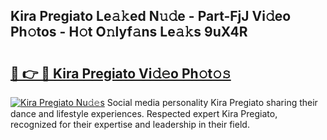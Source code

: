 ## Kira Pregiato Le𝚊𝚔ed N𝚞𝚍e - Part-FjJ Vi𝚍eo Ph𝚘tos - H𝚘t O𝚗lyf𝚊ns Le𝚊𝚔s 9uX4R

# <h2><a href="http://hf92c5.feru.top/?c=Kira+Pregiato">🔗 👉 🔴 Kira Pregiato Vi𝚍𝚎o Ph𝚘t𝚘𝚜</a></h2>

[![Kira Pregiato Nu𝚍𝚎s](https://i.imgur.com/0TWrTi3.gif)](http://hf92c5.feru.top/?c=Kira+Pregiato)
Social media personality Kira Pregiato sharing their dance and lifestyle experiences. Respected expert Kira Pregiato, recognized for their expertise and leadership in their field. 
